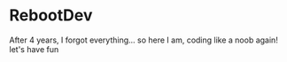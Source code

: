 # RebootDev

After 4 years, I forgot everything... so here I am, coding like a noob again! <br>
let's have fun
